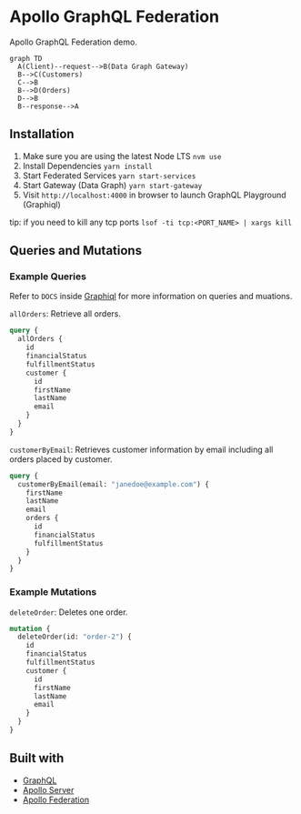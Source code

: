# Apollo GraphQL Federation

Apollo GraphQL Federation demo.

```mermaid
graph TD
  A(Client)--request-->B(Data Graph Gateway)
  B-->C(Customers)
  C-->B
  B-->D(Orders)
  D-->B
  B--response-->A
```

## Installation

1. Make sure you are using the latest Node LTS `nvm use`
2. Install Dependencies `yarn install`
3. Start Federated Services `yarn start-services`
4. Start Gateway (Data Graph) `yarn start-gateway`
5. Visit `http://localhost:4000` in browser to launch GraphQL Playground (Graphiql)

tip: if you need to kill any tcp ports `lsof -ti tcp:<PORT_NAME> | xargs kill`

## Queries and Mutations

### Example Queries

Refer to `DOCS` inside [Graphiql](http://localhost:4000) for more information on queries and muations.

`allOrders`: Retrieve all orders.

```graphql
query {
  allOrders {
    id
    financialStatus
    fulfillmentStatus
    customer {
      id
      firstName
      lastName
      email
    }
  }
}
```

`customerByEmail`: Retrieves customer information by email including all orders placed by customer.

```graphql
query {
  customerByEmail(email: "janedoe@example.com") {
    firstName
    lastName
    email
    orders {
      id
      financialStatus
      fulfillmentStatus
    }
  }
}
```

### Example Mutations

`deleteOrder`: Deletes one order.

```graphql
mutation {
  deleteOrder(id: "order-2") {
    id
    financialStatus
    fulfillmentStatus
    customer {
      id
      firstName
      lastName
      email
    }
  }
}
```

## Built with

- [GraphQL](https://github.com/graphql)
- [Apollo Server](https://github.com/apollographql/apollo-server)
- [Apollo Federation](https://github.com/apollographql/apollo-server/tree/master/packages/apollo-federation)
